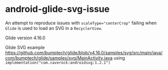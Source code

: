 # android-glide-svg-issue

An attempt to reproduce issues with `scaleType="centerCrop"` failing when `Glide` is used to load an SVG in a `RecyclerView`.

Glide version 4.16.0

Glide SVG example https://github.com/bumptech/glide/blob/v4.16.0/samples/svg/src/main/java/com/bumptech/glide/samples/svg/MainActivity.java
using `implementation("com.caverock:androidsvg:1.2.1")` 